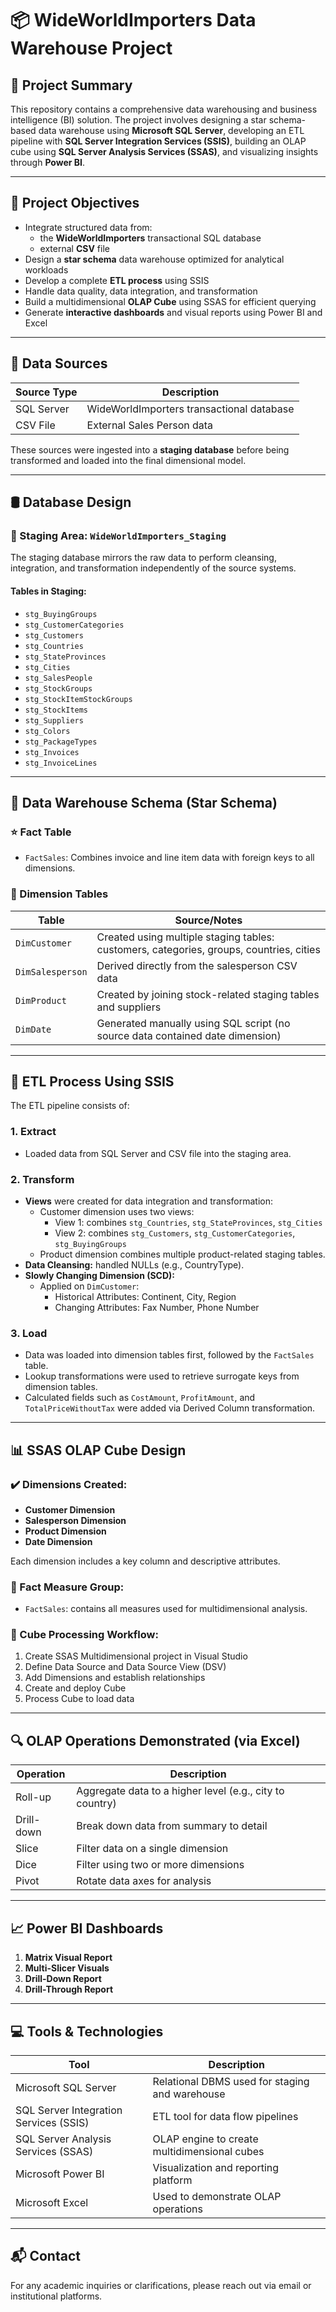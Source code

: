 # 📦 WideWorldImporters Data Warehouse Project

## 📘 Project Summary

This repository contains a comprehensive data warehousing and business intelligence (BI) solution. The project involves designing a star schema-based data warehouse using **Microsoft SQL Server**, developing an ETL pipeline with **SQL Server Integration Services (SSIS)**, building an OLAP cube using **SQL Server Analysis Services (SSAS)**, and visualizing insights through **Power BI**.

---

## 🎯 Project Objectives

- Integrate structured data from:
  - the **WideWorldImporters** transactional SQL database
  - external **CSV** file
- Design a **star schema** data warehouse optimized for analytical workloads
- Develop a complete **ETL process** using SSIS
- Handle data quality, data integration, and transformation
- Build a multidimensional **OLAP Cube** using SSAS for efficient querying
- Generate **interactive dashboards** and visual reports using Power BI and Excel

---

## 📂 Data Sources

| Source Type | Description |
|-------------|-------------|
| SQL Server  | WideWorldImporters transactional database |
| CSV File    | External Sales Person data |


These sources were ingested into a **staging database** before being transformed and loaded into the final dimensional model.

---

## 🛢️ Database Design

### 📍 Staging Area: `WideWorldImporters_Staging`

The staging database mirrors the raw data to perform cleansing, integration, and transformation independently of the source systems.

#### Tables in Staging:

- `stg_BuyingGroups`
- `stg_CustomerCategories`
- `stg_Customers`
- `stg_Countries`
- `stg_StateProvinces`
- `stg_Cities`
- `stg_SalesPeople`
- `stg_StockGroups`
- `stg_StockItemStockGroups`
- `stg_StockItems`
- `stg_Suppliers`
- `stg_Colors`
- `stg_PackageTypes`
- `stg_Invoices`
- `stg_InvoiceLines`

---

## 🧱 Data Warehouse Schema (Star Schema)

### ⭐ Fact Table

- `FactSales`: Combines invoice and line item data with foreign keys to all dimensions.

### 🧩 Dimension Tables

| Table         | Source/Notes |
|---------------|--------------|
| `DimCustomer` | Created using multiple staging tables: customers, categories, groups, countries, cities |
| `DimSalesperson` | Derived directly from the salesperson CSV data |
| `DimProduct` | Created by joining stock-related staging tables and suppliers |
| `DimDate` | Generated manually using SQL script (no source data contained date dimension)

---

## 🔁 ETL Process Using SSIS

The ETL pipeline consists of:

### 1. Extract
- Loaded data from SQL Server and CSV file into the staging area.

### 2. Transform
- **Views** were created for data integration and transformation:
  - Customer dimension uses two views: 
    - View 1: combines `stg_Countries`, `stg_StateProvinces`, `stg_Cities`
    - View 2: combines `stg_Customers`, `stg_CustomerCategories`, `stg_BuyingGroups`
  - Product dimension combines multiple product-related staging tables.
- **Data Cleansing:** handled NULLs (e.g., CountryType).
- **Slowly Changing Dimension (SCD):**
  - Applied on `DimCustomer`:
    - Historical Attributes: Continent, City, Region
    - Changing Attributes: Fax Number, Phone Number

### 3. Load
- Data was loaded into dimension tables first, followed by the `FactSales` table.
- Lookup transformations were used to retrieve surrogate keys from dimension tables.
- Calculated fields such as `CostAmount`, `ProfitAmount`, and `TotalPriceWithoutTax` were added via Derived Column transformation.

---

## 📊 SSAS OLAP Cube Design

### ✔️ Dimensions Created:

- **Customer Dimension**
- **Salesperson Dimension**
- **Product Dimension**
- **Date Dimension**

Each dimension includes a key column and descriptive attributes.

### 🧮 Fact Measure Group:

- `FactSales`: contains all measures used for multidimensional analysis.

### 🧰 Cube Processing Workflow:

1. Create SSAS Multidimensional project in Visual Studio
2. Define Data Source and Data Source View (DSV)
3. Add Dimensions and establish relationships
4. Create and deploy Cube
5. Process Cube to load data

---

## 🔍 OLAP Operations Demonstrated (via Excel)

| Operation  | Description |
|------------|-------------|
| Roll-up    | Aggregate data to a higher level (e.g., city to country) |
| Drill-down | Break down data from summary to detail |
| Slice      | Filter data on a single dimension |
| Dice       | Filter using two or more dimensions |
| Pivot      | Rotate data axes for analysis |

---

## 📈 Power BI Dashboards

1. **Matrix Visual Report**  
2. **Multi-Slicer Visuals**  
3. **Drill-Down Report**  
4. **Drill-Through Report**  
 

---

## 💻 Tools & Technologies

| Tool | Description |
|------|-------------|
| Microsoft SQL Server | Relational DBMS used for staging and warehouse |
| SQL Server Integration Services (SSIS) | ETL tool for data flow pipelines |
| SQL Server Analysis Services (SSAS) | OLAP engine to create multidimensional cubes |
| Microsoft Power BI | Visualization and reporting platform |
| Microsoft Excel | Used to demonstrate OLAP operations |

---

## 📬 Contact

For any academic inquiries or clarifications, please reach out via email or institutional platforms.

